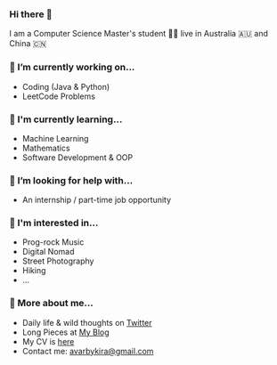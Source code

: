 ### Hi there 👋

I am a Computer Science Master's student 👨‍💻 live in Australia 🇦🇺 and China 🇨🇳

### 🔧 I’m currently working on...

- Coding (Java & Python) 
- LeetCode Problems 

### 🌱 I'm currently learning...

- Machine Learning 
- Mathematics 
- Software Development & OOP 

### 🤔 I’m looking for help with...

- An internship / part-time job opportunity 

### 🎸 I'm interested in...

- Prog-rock Music 
- Digital Nomad 
- Street Photography 
- Hiking 
- ...

### 🔗 More about me...

- Daily life & wild thoughts on [Twitter](https://twitter.com/AvarbyKira) 
- Long Pieces at [My Blog](https://avarbykira.github.io) 
- My CV is [here]() 
- Contact me: avarbykira@gmail.com 
